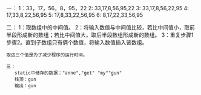 一：
  1：33，17，56，8，95，22
  2: 33,17,8,56,95,22
  3: 33,17,8,56,22,95
  4: 17,33,8,22,56,95
  5: 17,8,33,22,56,95
  6: 8,17,22,33,56,95

  二：
    1：取数组中的中间值。
    2：将输入数值与中间值比较，若比中间值小，取前半段形成新的数组；若比中间值大，取后半段数组形成新的数组。
    3：重复步骤1步骤2。直到子数组只有俩个数值，将输入数值插入该数组。

    取这三个值是为了减少程序的运行时间。

    三：
       static中储存的数据："anne","get" "my""gun"
       栈顶：gun
       输出：gun
    
